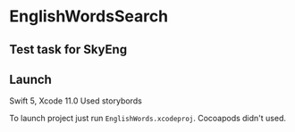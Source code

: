 # EnglishWordsSearch

## Test task for SkyEng

## Launch

Swift 5, Xcode 11.0
Used storybords

To launch project just run `EnglishWords.xcodeproj`. 
Cocoapods didn't used.
